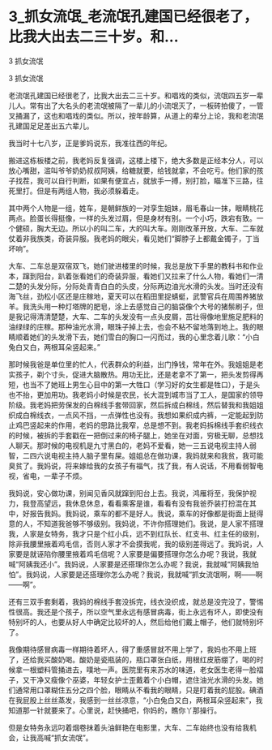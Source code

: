 # 3_抓女流氓_老流氓孔建国已经很老了，比我大出去二三十岁。和...

3 抓女流氓

3 抓女流氓

老流氓孔建国已经很老了，比我大出去二三十岁。和唱戏的类似，流氓四五岁一辈儿人。常有出了大名头的老流氓被隔了一辈儿的小流氓灭了，一板砖拍傻了，一管叉捅漏了，这也和唱戏的类似。所以，按年龄算，从道上的辈分上论，我和老流氓孔建国足足差出五六辈儿。

我当时十七八岁，正是爹妈说东，我准往西的年纪。

搬进这栋板楼之前，我老妈反复强调，这楼上楼下，绝大多数是正经本分人，可以放心嘴甜，滥叫爷爷奶奶叔叔阿姨，给糖就要，给钱就拿，不会吃亏。他们家的孩子找茬，我可以自行判断，如果有便宜占，就放手一搏，别打脸，瞄准下三路，往死里打。但是有两组人物，我必须躲着走。

其中两个人物是一组，姓车，是朝鲜族的一对孪生姐妹，眉毛春山一抹，眼睛桃花两点。脸蛋长得挺像，一样的头发过肩，但是身材有别。一个小巧，跌宕有致。一个健硕，胸大无边。所以小的叫二车，大的叫大车。刚刚改革开放，大车、二车就仗着非我族类，奇装异服。我老妈的眼尖，看见她们“脚脖子上都戴金镯子，丁当坏响”。

大车、二车总是双宿双飞，她们驶进楼里的时候，我总是放下手里的教科书和作业本，蹿到阳台，趴着张看她们的奇装异服，看她们又拉来了什么人物，看她们一清二楚的头发分际，分际处青青白白的头皮，分际两边油光水滑的头发。当时还没有海飞丝，劲松小区还是庄稼地，夏天可以在稻田里捉蜻蜓，武警官兵在周围养猪放羊。我洗头用一种灯塔牌的肥皂，涂上去感觉自己的脑袋像个大号的猪鬃刷子，但是我记得清清楚楚，大车、二车的头发没有一点头皮屑，茁壮得像地里施足肥料的油绿绿的庄稼。那种油光水滑，眼珠子掉上去，也会不粘不留地落到地上。我的眼睛顺着她们的头发滑下去，她们雪白的胸口一闪而过，我的心里念着儿歌：“小白兔白又白，两根耳朵竖起来。”

那时候我爸是单位里的忙人，代表群众的利益，出门挣钱，常年在外。我姐姐是老实孩子，剃个寸头，促进大脑散热。用功无比，还是老拿不了第一，把头发剪得再短，也当不了她班上男生心目中的第一大牲口（学习好的女生都是牲口），于是头也不抬，更加用功。我老妈小时候是农民，长大混到城市当了工人，是国家的领导阶级。我老妈把劳保发的白棉线手套带回家，然后拆成白棉线，然后替我和我姐姐织成白棉线衣，一点风不挡，一点弹性也没有。我想如果织成内裤，一定能起到防止鸡巴竖起来的作用，老妈的思路比我窄，总是想不到。我老妈拆棉线手套织线衣的时候，被拆的手套戳在一把倒过来的椅子腿上，她坐在对面，穷极无聊，总想找人聊天。那时候的电视机是九寸黑白的，老妈不爱看，她一三五说电视主持人弱智，二四六说电视主持人脑子里有屎。姐姐总在做功课，我妈就来和我贫，我可能臭贫了。我妈说，将来嫁给我的女孩子有福气，找了我，有人说话，不用看弱智电视，省电，一辈子不烦。

我妈说，安心做功课，别闻见香风就蹿到阳台上去。我说，鸿雁将至，我保护视力，我登高望远，我休息休息，看看乘客是谁，看看有没有我爸乔装打扮混在其中，好报告我妈。我妈说，乘车的都不是好人。我说，乘车的好像都是街面上挺得意的人，不知道我爸够不够级别。我妈说，不许你搭理她们。我说，是人家不搭理我，人家是女特务，我才只是个红小兵，远不到红队长、红支书、红主任的级别，除非我腰里掖着鸡毛信，否则人家才不会摸我呢，我的级别差得远了。我妈说，人家要是就诬陷你腰里掖着鸡毛信呢？人家要是偏要搭理你怎么办呢？我说，我就喊“阿姨我还小”。我妈说，人家要是还搭理你怎么办呢？我说，我就喊“阿姨我怕怕”。我妈说，人家要是还搭理你怎么办呢？我说，我就喊“抓女流氓啊，啊——啊——啊”。

还有三双手套剩着，我妈的棉线手套没拆完，线衣没织成，就总是没完没了，警惕性很高。我还是个孩子，所以空气里永远有感冒病毒，街上永远有坏人，即使没有特别坏的人，也要从好人中确定比较坏的人，然后给他们戴上帽子，他们就特别坏了。

我像期待感冒病毒一样期待着坏人，得了重感冒就不用上学了，我妈也不用上班了，还给我买酸奶喝。酸奶是瓷瓶装的，瓶口罩张白纸，用根红皮筋绷了，喝的时候拿一根塑料管捅进去，噗地一声。医院里有来苏水的味道，老女医生老得一脸褶子，又干净又瘦像个巫婆，年轻女护士歪戴着个小白帽，遮住油光水滑的头发。她们通常用口罩糊住五分之四个脸，眼睛从不看我的眼睛，只是盯着我的屁股。碘酒在我屁股上丝丝蒸发，我感到一丝丝凉意，“小白兔白又白，两根耳朵竖起来”，我知道那一针就要来了。心里说，赶快捅吧，你妈的，瞧你丫那操行。

但是女特务永远叼着烟卷抹着头油鲜艳在电影里，大车、二车始终也没有给我机会，让我高喊“抓女流氓”。